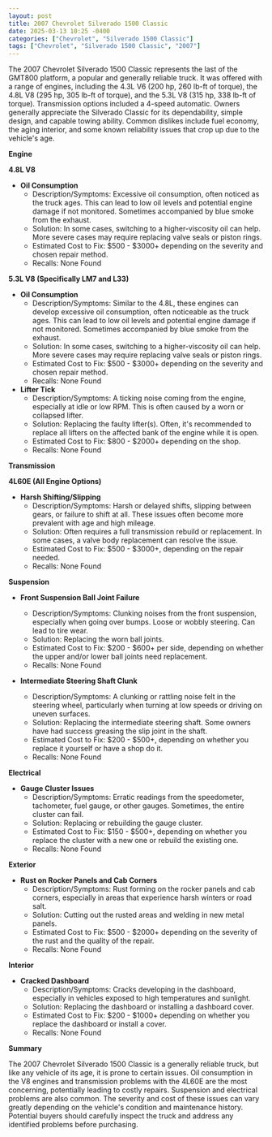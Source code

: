 ```yaml
---
layout: post
title: 2007 Chevrolet Silverado 1500 Classic
date: 2025-03-13 10:25 -0400
categories: ["Chevrolet", "Silverado 1500 Classic"]
tags: ["Chevrolet", "Silverado 1500 Classic", "2007"]
---
```

The 2007 Chevrolet Silverado 1500 Classic represents the last of the GMT800 platform, a popular and generally reliable truck. It was offered with a range of engines, including the 4.3L V6 (200 hp, 260 lb-ft of torque), the 4.8L V8 (295 hp, 305 lb-ft of torque), and the 5.3L V8 (315 hp, 338 lb-ft of torque). Transmission options included a 4-speed automatic. Owners generally appreciate the Silverado Classic for its dependability, simple design, and capable towing ability. Common dislikes include fuel economy, the aging interior, and some known reliability issues that crop up due to the vehicle's age.

**Engine**

**4.8L V8**

*   **Oil Consumption**
    *   Description/Symptoms: Excessive oil consumption, often noticed as the truck ages. This can lead to low oil levels and potential engine damage if not monitored. Sometimes accompanied by blue smoke from the exhaust.
    *   Solution: In some cases, switching to a higher-viscosity oil can help. More severe cases may require replacing valve seals or piston rings.
    *   Estimated Cost to Fix: $500 - $3000+ depending on the severity and chosen repair method.
    * Recalls: None Found

**5.3L V8 (Specifically LM7 and L33)**

*   **Oil Consumption**
    *   Description/Symptoms: Similar to the 4.8L, these engines can develop excessive oil consumption, often noticeable as the truck ages. This can lead to low oil levels and potential engine damage if not monitored. Sometimes accompanied by blue smoke from the exhaust.
    *   Solution: In some cases, switching to a higher-viscosity oil can help. More severe cases may require replacing valve seals or piston rings.
    *   Estimated Cost to Fix: $500 - $3000+ depending on the severity and chosen repair method.
    * Recalls: None Found
*   **Lifter Tick**
    *   Description/Symptoms: A ticking noise coming from the engine, especially at idle or low RPM. This is often caused by a worn or collapsed lifter.
    *   Solution: Replacing the faulty lifter(s). Often, it's recommended to replace all lifters on the affected bank of the engine while it is open.
    *   Estimated Cost to Fix: $800 - $2000+ depending on the shop.
    * Recalls: None Found

**Transmission**

**4L60E (All Engine Options)**

*   **Harsh Shifting/Slipping**
    *   Description/Symptoms: Harsh or delayed shifts, slipping between gears, or failure to shift at all. These issues often become more prevalent with age and high mileage.
    *   Solution: Often requires a full transmission rebuild or replacement. In some cases, a valve body replacement can resolve the issue.
    *   Estimated Cost to Fix: $500 - $3000+, depending on the repair needed.
    * Recalls: None Found

**Suspension**

*   **Front Suspension Ball Joint Failure**
    *   Description/Symptoms: Clunking noises from the front suspension, especially when going over bumps. Loose or wobbly steering. Can lead to tire wear.
    *   Solution: Replacing the worn ball joints.
    *   Estimated Cost to Fix: $200 - $600+ per side, depending on whether the upper and/or lower ball joints need replacement.
    * Recalls: None Found

*   **Intermediate Steering Shaft Clunk**
    *   Description/Symptoms: A clunking or rattling noise felt in the steering wheel, particularly when turning at low speeds or driving on uneven surfaces.
    *   Solution: Replacing the intermediate steering shaft. Some owners have had success greasing the slip joint in the shaft.
    *   Estimated Cost to Fix: $200 - $500+, depending on whether you replace it yourself or have a shop do it.
    * Recalls: None Found

**Electrical**

*   **Gauge Cluster Issues**
    *   Description/Symptoms: Erratic readings from the speedometer, tachometer, fuel gauge, or other gauges. Sometimes, the entire cluster can fail.
    *   Solution: Replacing or rebuilding the gauge cluster.
    *   Estimated Cost to Fix: $150 - $500+, depending on whether you replace the cluster with a new one or rebuild the existing one.
    * Recalls: None Found

**Exterior**

*   **Rust on Rocker Panels and Cab Corners**
    *   Description/Symptoms: Rust forming on the rocker panels and cab corners, especially in areas that experience harsh winters or road salt.
    *   Solution: Cutting out the rusted areas and welding in new metal panels.
    *   Estimated Cost to Fix: $500 - $2000+ depending on the severity of the rust and the quality of the repair.
    * Recalls: None Found

**Interior**

*   **Cracked Dashboard**
    *   Description/Symptoms: Cracks developing in the dashboard, especially in vehicles exposed to high temperatures and sunlight.
    *   Solution: Replacing the dashboard or installing a dashboard cover.
    *   Estimated Cost to Fix: $200 - $1000+ depending on whether you replace the dashboard or install a cover.
    * Recalls: None Found

**Summary**

The 2007 Chevrolet Silverado 1500 Classic is a generally reliable truck, but like any vehicle of its age, it is prone to certain issues. Oil consumption in the V8 engines and transmission problems with the 4L60E are the most concerning, potentially leading to costly repairs. Suspension and electrical problems are also common. The severity and cost of these issues can vary greatly depending on the vehicle's condition and maintenance history. Potential buyers should carefully inspect the truck and address any identified problems before purchasing.

